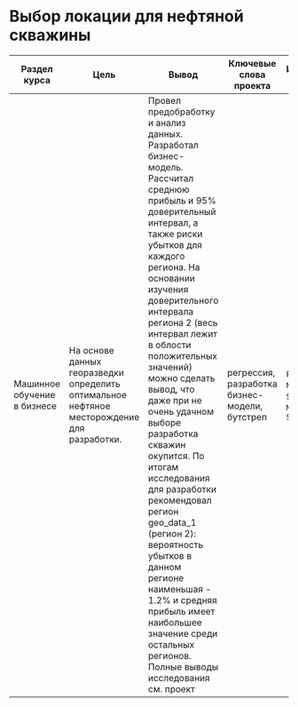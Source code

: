 # Выбор локации для нефтяной скважины

Раздел курса | Цель | Вывод | Ключевые слова проекта | Используемые библиотеки | Ключевые слова
------------- |---------------- | ---------------- | ---------------- | ----------------------- | -----------------------
Машинное обучение в бизнесе |На основе данных георазведки определить оптимальное нефтяное месторождение для разработки.  | Провел предобработку и анализ данных. Разработал бизнес-модель. Рассчитал среднюю прибыль и 95% доверительный интервал, а также риски убытков для каждого региона. На основании изучения доверительного интервала региона 2 (весь интервал лежит в облости положительных значений) можно сделать вывод, что даже при не очень удачном выборе разработка скважин окупится. По итогам исследования для разработки рекомендовал регион geo_data_1 (регион 2): вероятность убытков в данном регионе наименьшая - 1.2% и средняя прибыль имеет наибольшее значение среди остальных регионов. Полные выводы исследования см. проект| регрессия, разработка бизнес-модели, бутстреп  | `Python`, `Pandas`, `Numpy`, `Scipy`, `Seaborn`, `Matplotlib`, `Scikit-learn` | регрессия, bootstrap, разработка бизнес-модели


